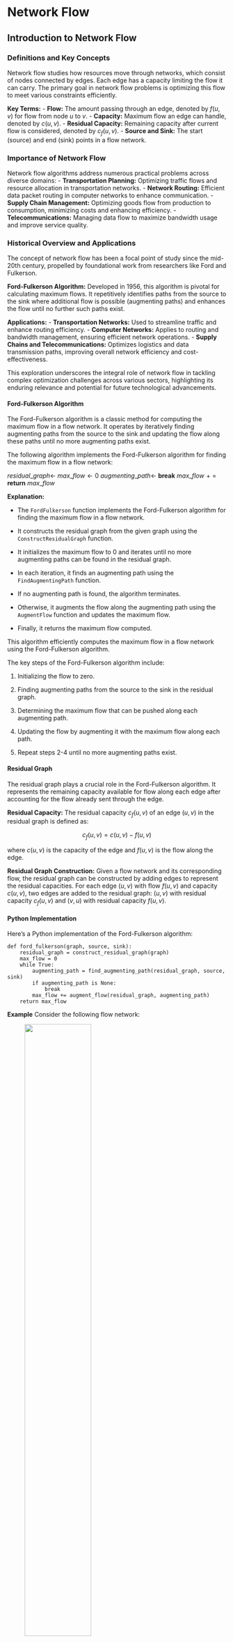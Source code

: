 # Network Flow

## Introduction to Network Flow

### Definitions and Key Concepts

Network flow studies how resources move through networks, which consist
of nodes connected by edges. Each edge has a capacity limiting the flow
it can carry. The primary goal in network flow problems is optimizing
this flow to meet various constraints efficiently.

**Key Terms:** - **Flow:** The amount passing through an edge, denoted
by $`f(u, v)`$ for flow from node $`u`$ to $`v`$. - **Capacity:**
Maximum flow an edge can handle, denoted by $`c(u, v)`$. - **Residual
Capacity:** Remaining capacity after current flow is considered, denoted
by $`c_f(u, v)`$. - **Source and Sink:** The start (source) and end
(sink) points in a flow network.

### Importance of Network Flow

Network flow algorithms address numerous practical problems across
diverse domains: - **Transportation Planning:** Optimizing traffic flows
and resource allocation in transportation networks. - **Network
Routing:** Efficient data packet routing in computer networks to enhance
communication. - **Supply Chain Management:** Optimizing goods flow from
production to consumption, minimizing costs and enhancing efficiency. -
**Telecommunications:** Managing data flow to maximize bandwidth usage
and improve service quality.

### Historical Overview and Applications

The concept of network flow has been a focal point of study since the
mid-20th century, propelled by foundational work from researchers like
Ford and Fulkerson.

**Ford-Fulkerson Algorithm:** Developed in 1956, this algorithm is
pivotal for calculating maximum flows. It repetitively identifies paths
from the source to the sink where additional flow is possible
(augmenting paths) and enhances the flow until no further such paths
exist.

**Applications:** - **Transportation Networks:** Used to streamline
traffic and enhance routing efficiency. - **Computer Networks:** Applies
to routing and bandwidth management, ensuring efficient network
operations. - **Supply Chains and Telecommunications:** Optimizes
logistics and data transmission paths, improving overall network
efficiency and cost-effectiveness.

This exploration underscores the integral role of network flow in
tackling complex optimization challenges across various sectors,
highlighting its enduring relevance and potential for future
technological advancements.

#### Ford-Fulkerson Algorithm

The Ford-Fulkerson algorithm is a classic method for computing the
maximum flow in a flow network. It operates by iteratively finding
augmenting paths from the source to the sink and updating the flow along
these paths until no more augmenting paths exist.

The following algorithm implements the Ford-Fulkerson algorithm for
finding the maximum flow in a flow network:

<div class="algorithm">

<div class="algorithmic">

$`residual\_graph \gets`$ $`max\_flow \gets 0`$
$`augmenting\_path \gets`$ **break** $`max\_flow \mathrel{+}=`$
**return** $`max\_flow`$

</div>

</div>

**Explanation:**

- The `FordFulkerson` function implements the Ford-Fulkerson algorithm
  for finding the maximum flow in a flow network.

- It constructs the residual graph from the given graph using the
  `ConstructResidualGraph` function.

- It initializes the maximum flow to 0 and iterates until no more
  augmenting paths can be found in the residual graph.

- In each iteration, it finds an augmenting path using the
  `FindAugmentingPath` function.

- If no augmenting path is found, the algorithm terminates.

- Otherwise, it augments the flow along the augmenting path using the
  `AugmentFlow` function and updates the maximum flow.

- Finally, it returns the maximum flow computed.

This algorithm efficiently computes the maximum flow in a flow network
using the Ford-Fulkerson algorithm.

The key steps of the Ford-Fulkerson algorithm include:

1.  Initializing the flow to zero.

2.  Finding augmenting paths from the source to the sink in the residual
    graph.

3.  Determining the maximum flow that can be pushed along each
    augmenting path.

4.  Updating the flow by augmenting it with the maximum flow along each
    path.

5.  Repeat steps 2-4 until no more augmenting paths exist.

#### Residual Graph

The residual graph plays a crucial role in the Ford-Fulkerson algorithm.
It represents the remaining capacity available for flow along each edge
after accounting for the flow already sent through the edge.

**Residual Capacity:** The residual capacity $`c_f(u, v)`$ of an edge
$`(u, v)`$ in the residual graph is defined as:
``` math
c_f(u, v) = c(u, v) - f(u, v)
```
where $`c(u, v)`$ is the capacity of the edge and $`f(u, v)`$ is the
flow along the edge.

**Residual Graph Construction:** Given a flow network and its
corresponding flow, the residual graph can be constructed by adding
edges to represent the residual capacities. For each edge $`(u, v)`$
with flow $`f(u, v)`$ and capacity $`c(u, v)`$, two edges are added to
the residual graph: $`(u, v)`$ with residual capacity $`c_f(u, v)`$ and
$`(v, u)`$ with residual capacity $`f(u, v)`$.

#### Python Implementation

Here’s a Python implementation of the Ford-Fulkerson algorithm:

    def ford_fulkerson(graph, source, sink):
        residual_graph = construct_residual_graph(graph)
        max_flow = 0
        while True:
            augmenting_path = find_augmenting_path(residual_graph, source, sink)
            if augmenting_path is None:
                break
            max_flow += augment_flow(residual_graph, augmenting_path)
        return max_flow

**Example** Consider the following flow network:

<figure>
<img src="images/Example_flow_network.png" style="width:60.0%" />
<figcaption>Example Flow Network</figcaption>
</figure>

Using the Ford-Fulkerson algorithm, we can compute the maximum flow in
this network, which is 11 units.

## Fundamentals of Network Flow

Network flow theory is a branch of graph theory that deals with the
study of flows in networks. In this section, we will cover the basic
concepts and terminology related to network flow.

### Graphs and Networks

In network flow theory, a **graph** $`G`$ is a mathematical structure
consisting of a set of vertices $`V`$ and a set of edges $`E`$, where
each edge connects two vertices.

A **network** is a directed graph $`G = (V, E)`$ with two distinguished
vertices: a **source** vertex $`s`$ and a **sink** vertex $`t`$. The
source vertex represents the origin of flow, while the sink vertex
represents the destination.

### Flow Networks and Capacity

A **flow network** is a directed graph $`G = (V, E)`$ with a capacity
function $`c : E \rightarrow \mathbb{R}^+`$ that specifies the maximum
amount of flow that can be sent through each edge.

Formally, a flow network consists of:

- A set of vertices $`V`$.

- A set of directed edges $`E`$, where each edge $`(u, v) \in E`$ has a
  capacity $`c(u, v)`$.

- A source vertex $`s`$ and a sink vertex $`t`$.

### Types of Flow Problems

There are several types of flow problems that can be solved using
network flow algorithms:

1.  **Maximum Flow**: The goal is to find the maximum amount of flow
    that can be sent from the source to the sink in a flow network.

2.  **Minimum Cut**: The goal is to find the minimum capacity cut that
    separates the source from the sink in a flow network.

3.  **Multi-Commodity Flow**: The goal is to send multiple commodities
    (types of flow) from various sources to various sinks, subject to
    capacity constraints.

4.  **Network Design**: The goal is to design a network (e.g.,
    transportation network, telecommunication network) to optimize
    certain objectives such as minimizing costs or maximizing
    throughput.

Let’s consider the problem of finding the maximum flow in a flow network
using the Ford-Fulkerson algorithm.

**Algorithm Description**

The Ford-Fulkerson algorithm is an iterative method for finding the
maximum flow in a flow network. It operates by repeatedly augmenting the
flow along augmenting paths from the source to the sink until no more
augmenting paths exist.

<div class="algorithm">

<div class="algorithmic">

Initialize flow on all edges to 0 Find an augmenting path $`p`$ from
$`s`$ to $`t`$ Compute the residual capacity $`c_f(p)`$ of $`p`$ Augment
flow along $`p`$ by $`c_f(p)`$

</div>

</div>

**Mathematical Detail**

Let $`f(u, v)`$ denote the flow along edge $`(u, v)`$ in the flow
network, and let $`c(u, v)`$ denote the capacity of edge $`(u, v)`$. The
residual capacity $`c_f(u, v)`$ of edge $`(u, v)`$ after flow $`f`$ has
been added is given by:
``` math
c_f(u, v) = c(u, v) - f(u, v)
```

An **augmenting path** is a simple path from the source $`s`$ to the
sink $`t`$ in the residual graph $`G_f`$, where the residual capacity of
each edge along the path is positive. The **residual graph** $`G_f`$ is
the graph that represents the remaining capacity on each edge after the
flow $`f`$ has been added to the original flow network $`G`$.

**Python Implementation**

Here’s a Python implementation of the Ford-Fulkerson algorithm:

    def ford_fulkerson(graph, source, sink):
        flow = {(u, v): 0 for u, v in graph.edges()}
        residual_capacity = {(u, v): graph[u][v]['capacity'] for u, v in graph.edges()}
        
        def dfs(s, t, path):
            if s == t:
                return path
            for neighbor in graph.neighbors(s):
                if residual_capacity[s, neighbor] > 0 and (s, neighbor) not in path:
                    augmenting_path = dfs(neighbor, t, path + [(s, neighbor)])
                    if augmenting_path:
                        return augmenting_path
            return None
        
        augmenting_path = dfs(source, sink, [])
        while augmenting_path:
            residual_capacity_path = min(residual_capacity[u, v] for u, v in augmenting_path)
            for u, v in augmenting_path:
                flow[u, v] += residual_capacity_path
                flow[v, u] -= residual_capacity_path
                residual_capacity[u, v] -= residual_capacity_path
                residual_capacity[v, u] += residual_capacity_path
            augmenting_path = dfs(source, sink, [])
        
        return sum(flow[source, v] for v in graph.neighbors(source))

## Maximum Flow Theory

### The Max-Flow Min-Cut Theorem

The Max-Flow Min-Cut Theorem is a fundamental result in network flow
theory that establishes a duality between maximum flows and minimum cuts
in a flow network.

**Theorem:** In any flow network, the value of the maximum flow is equal
to the capacity of the minimum cut.

This theorem provides a powerful insight into the structure of flow
networks and is the basis for many algorithms for solving the maximum
flow problem.

#### Example: Ford-Fulkerson Algorithm

Let’s consider a simple example of a flow network and apply the
Ford-Fulkerson algorithm to find the maximum flow.

<figure>
<img src="images/Visualization_of_Ford_Fulkerson_Algorithm.png"
style="width:60.0%" />
<figcaption>Visualization of the Push-Relabel Algorithm</figcaption>
</figure>

**Algorithm: Ford-Fulkerson**

<div class="algorithm">

<div class="algorithmic">

Initialize flow $`f`$ to 0 Find the residual capacity $`c_f(p)`$ of path
$`p`$ Augment flow $`f`$ along path $`p`$ by $`c_f(p)`$

</div>

</div>

**Mathematical Detail:**

The residual capacity $`c_f(p)`$ of an augmenting path $`p`$ is the
minimum capacity of any edge along the path $`p`$. Augmenting flow along
path $`p`$ involves increasing the flow along each edge by $`c_f(p)`$.

    def ford_fulkerson(graph, source, sink):
        residual_graph = initialize_residual_graph(graph)
        max_flow = 0
        while True:
            path = find_augmenting_path(residual_graph, source, sink)
            if not path:
                break
            augment(residual_graph, path)
            max_flow += path_flow
        return max_flow

### Path Augmentation

Path augmentation is a fundamental technique used in various algorithms
for finding maximum flows in network flow problems.

#### Example: Edmonds-Karp Algorithm

The Edmonds-Karp algorithm is a variation of the Ford-Fulkerson
algorithm that uses BFS to find augmenting paths, ensuring that the
shortest augmenting path is always chosen.

**Algorithm: Edmonds-Karp**

<div class="algorithm">

<div class="algorithmic">

Initialize flow $`f`$ to 0 Find the residual capacity $`c_f(p)`$ of path
$`p`$ Augment flow $`f`$ along path $`p`$ by $`c_f(p)`$

</div>

</div>

**Mathematical Detail:**

The shortest augmenting path $`p`$ is found using BFS. The residual
capacity $`c_f(p)`$ of path $`p`$ is the minimum capacity of any edge
along the path. Augmenting flow along path $`p`$ involves increasing the
flow along each edge by $`c_f(p)`$.

    def edmonds_karp(graph, source, sink):
        residual_graph = initialize_residual_graph(graph)
        max_flow = 0
        while True:
            path = find_shortest_augmenting_path(residual_graph, source, sink)
            if not path:
                break
            augment(residual_graph, path)
            max_flow += path_flow
        return max_flow

### Capacity Scaling

Capacity scaling is an optimization technique used to improve the
efficiency of flow algorithms by gradually increasing the capacities of
the edges in the flow network.

#### Example: Capacity Scaling Algorithm

The Capacity Scaling algorithm is an extension of the Ford-Fulkerson
algorithm that incorporates capacity scaling to improve performance.

**Algorithm: Capacity Scaling**

<div class="algorithm">

<div class="algorithmic">

Initialize scaling factor $`f`$ to a large value Reduce capacities in
the graph to be less than $`f`$ Initialize flow $`f`$ to 0 Find the
residual capacity $`c_f(p)`$ of path $`p`$ Augment flow $`f`$ along path
$`p`$ by $`c_f(p)`$

</div>

</div>

**Mathematical Detail:**

The scaling factor $`f`$ determines the minimum capacity of any edge in
the graph. Initially, $`f`$ is set to a large value, and capacities in
the graph are reduced to be less than $`f`$. This ensures that only
significant edges are considered during the flow augmentation process.

    def capacity_scaling(graph, source, sink):
        scaling_factor = calculate_scaling_factor(graph)
        reduce_capacities(graph, scaling_factor)
        max_flow = ford_fulkerson(graph, source, sink)
        return max_flow

## Algorithms for Maximum Flow

### The Ford-Fulkerson Algorithm

#### Algorithm Description

The Ford-Fulkerson algorithm is a method for computing the maximum flow
in a flow network. It operates by repeatedly augmenting the flow along a
path from the source to the sink until no such path exists. The key idea
is to find augmenting paths with residual capacity and increase the flow
along these paths.

Let $`G=(V, E)`$ be a flow network with a source $`s`$ and a sink $`t`$.
Let $`c(u, v)`$ be the capacity of edge $`(u, v)`$. The residual
capacity $`c_f(u, v)`$ of edge $`(u, v)`$ is defined as
$`c(u, v) - f(u, v)`$, where $`f(u, v)`$ is the flow along edge
$`(u, v)`$.

The algorithm can be described as follows:

<div class="algorithm">

<div class="algorithmic">

Initialize flow $`f(u, v)`$ to 0 for all edges $`(u, v) \in E`$ Find the
residual capacity $`c_f(p)`$ of path $`p`$ Augment flow $`f`$ along path
$`p`$ by $`c_f(p)`$ **return** $`f`$

</div>

</div>

Here, $`G_f`$ is the residual graph at each iteration, obtained by
updating the capacities based on the current flow.

**Python Code Implementation:**

    def ford_fulkerson(G, s, t):
        # Initialize flow f(u, v) to 0 for all edges (u, v) in E
        f = {}
        for u in G.keys():
            for v in G[u].keys():
                f[(u, v)] = 0
        
        # Function to find an augmenting path from s to t in G_f
        def find_augmenting_path(G, s, t, f):
            visited = {node: False for node in G.keys()}
            parent = {}
            queue = [s]
            visited[s] = True
            while queue:
                u = queue.pop(0)
                for v in G[u].keys():
                    if not visited[v] and G[u][v] - f[(u, v)] > 0:
                        parent[v] = u
                        visited[v] = True
                        queue.append(v)
                        if v == t:
                            path = []
                            while v != s:
                                path.append(v)
                                v = parent[v]
                            path.append(s)
                            return path[::-1]
            return None
        
        # Function to find the residual capacity cf(p) of path p
        def residual_capacity(G, f, path):
            residual_cap = float('inf')
            for i in range(len(path) - 1):
                u, v = path[i], path[i + 1]
                residual_cap = min(residual_cap, G[u][v] - f[(u, v)])
            return residual_cap
        
        # Augment flow f along path p by cf(p)
        def augment_flow(f, path, cf):
            for i in range(len(path) - 1):
                u, v = path[i], path[i + 1]
                f[(u, v)] += cf
                f[(v, u)] -= cf
        
        # Main algorithm loop
        while True:
            # Find an augmenting path p from s to t in G_f
            augmenting_path = find_augmenting_path(G, s, t, f)
            if augmenting_path is None:
                break
            # Find the residual capacity cf(p) of path p
            cf = residual_capacity(G, f, augmenting_path)
            # Augment flow f along path p by cf(p)
            augment_flow(f, augmenting_path, cf)
        
        return f

    # Example usage:
    # G = {node: {neighbor: capacity}}
    # G = {'s': {'a': 10, 'b': 5},
    #      'a': {'b': 15, 't': 10},
    #      'b': {'c': 5, 't': 10},
    #      'c': {'t': 10},
    #      't': {}}
    # s = 's'
    # t = 't'
    # print(ford_fulkerson(G, s, t))

#### Example Applications

The Ford-Fulkerson algorithm has various applications, including:

- Network flow optimization in transportation systems.

- Bandwidth allocation in communication networks.

- Resource allocation in project scheduling.

- Airline scheduling to maximize revenue.

#### Limitations and Efficiency of the Ford-Fulkerson Algorithm

The Ford-Fulkerson algorithm, while foundational in network flow
analysis, exhibits certain limitations, particularly in complex or
large-scale network scenarios:

1.  **Dependence on Augmenting Paths:** The algorithm’s performance
    heavily relies on the choice of augmenting paths. Inefficient path
    selection can lead to exponential convergence times, especially if
    the paths increment flow minimally, resulting in numerous
    iterations.

2.  **Termination Issues:** The algorithm may fail to terminate if edge
    capacities are real numbers or if the residual graph contains
    negative cycles, potentially causing an infinite loop without
    reaching a maximum flow solution.

3.  **Scalability Challenges:** In large graphs with extensive vertices
    and edges, the algorithm’s efficiency decreases due to the
    repetitive process of identifying augmenting paths, escalating the
    time complexity and rendering it impractical for large-scale
    applications.

4.  **Space Complexity:** Maintaining a residual graph for each
    iteration demands substantial memory, particularly in dense graphs,
    which can be prohibitive in environments with limited memory
    resources.

While the Ford-Fulkerson algorithm is instrumental for smaller network
flow problems, for larger or more complex networks, alternatives like
the Push-Relabel or Dinic’s algorithm may provide improved efficiency
and scalability.

### The Push-Relabel Algorithm

#### Algorithm Overview

The Push-Relabel algorithm is another approach to compute the maximum
flow in a flow network. It maintains a preflow and iteratively pushes
excess flow from high-priority nodes to low-priority nodes, gradually
transforming it into a maximum flow.

Let $`h(u)`$ denote the height of node $`u`$, and $`e(u)`$ denote the
excess flow at node $`u`$. The algorithm maintains a global height
function $`h`$ and a labeling function $`l`$ to prioritize node
selection for pushing excess flow.

The key operations in the algorithm are:

- **Push operation:** Push excess flow from high-priority nodes to
  adjacent low-priority nodes.

- **Relabel operation:** Increase the height of a node to create a valid
  push opportunity.

The algorithm can be described as follows:

<div class="algorithm">

<div class="algorithmic">

Initialize preflow and heights Push or relabel the node **return**
maximum flow

</div>

</div>

**Python Code Implementation:**

    def push_relabel(G, s, t):
        # Initialize preflow and heights
        height = {node: 0 for node in G.keys()}
        preflow = {(u, v): 0 for u in G.keys() for v in G[u].keys()}
        excess = {node: 0 for node in G.keys()}
        height[s] = len(G)
        excess[s] = float('inf')
        for v in G[s].keys():
            preflow[(s, v)] = G[s][v]
            preflow[(v, s)] = -G[s][v]
            excess[v] = G[s][v]
        
        # Push operation
        def push(u, v):
            flow = min(excess[u], preflow[(u, v)])
            preflow[(u, v)] -= flow
            preflow[(v, u)] += flow
            excess[u] -= flow
            excess[v] += flow
        
        # Relabel operation
        def relabel(u):
            height[u] = min([height[v] for v in G[u].keys() if preflow[(u, v)] > 0]) + 1
        
        # Main algorithm loop
        while True:
            active_nodes = [node for node in G.keys() if node != s and node != t and excess[node] > 0]
            if not active_nodes:
                break
            for u in active_nodes:
                v = next(iter(G[u]))
                if height[u] == height[v] + 1:
                    push(u, v)
                else:
                    relabel(u)
        
        # Calculate maximum flow
        max_flow = sum(preflow[(s, v)] for v in G[s].keys())
        
        return max_flow

    # Example usage:
    # G = {node: {neighbor: capacity}}
    # G = {'s': {'a': 10, 'b': 5},
    #      'a': {'b': 15, 't': 10},
    #      'b': {'c': 5, 't': 10},
    #      'c': {'t': 10},
    #      't': {}}
    # s = 's'
    # t = 't'
    # print(push_relabel(G, s, t))

#### Performance Analysis of the Push-Relabel Algorithm

The Push-Relabel algorithm is distinguished by its efficiency and
structured approach to solving network flow problems:

1.  **Time Complexity:** It achieves a worst-case time complexity of
    $`O(V^2E)`$, where $`V`$ and $`E`$ are the number of vertices and
    edges, respectively. This is generally more favorable compared to
    the potentially exponential time complexity of the Ford-Fulkerson
    algorithm, particularly in large-scale networks.

2.  **Structured Flow Management:** The algorithm efficiently manages
    flow by maintaining a structured process of pushing and relabeling,
    which enhances performance and reduces unnecessary operations.

3.  **Optimizations:** Techniques like gap relabeling and global
    relabeling significantly improve convergence speeds, while strategic
    use of data structures like priority queues can optimize internal
    operations.

Overall, the Push-Relabel algorithm combines theoretical rigor with
practical efficiency, making it suitable for complex flow network
challenges.

#### Practical Implementations

Effective implementation of the Push-Relabel algorithm involves several
key considerations:

1.  **Data Structures:** Employing the right data structures, such as
    priority queues for node management, is crucial for efficient
    algorithm performance.

2.  **Algorithmic Optimizations:** Incorporating techniques like gap
    relabeling and discharge heuristics can significantly reduce the
    number of operations required and speed up the algorithm.

3.  **Parallelization:** Leveraging parallel computing can drastically
    reduce computation times, particularly beneficial for large network
    flows.

4.  **Robustness:** The algorithm should handle edge cases effectively,
    ensuring stability and accuracy, particularly in scenarios with
    complex network structures or unusual flow distributions.

By addressing these practical aspects, the Push-Relabel algorithm can be
optimized for robust and efficient performance across various real-world
applications, delivering solutions that are both scalable and reliable.

#### Dinic’s Algorithm for Maximum Flow

Dinic’s algorithm is a robust method for determining the maximum flow in
a network, employing level graphs and blocking flows to enhance
computational efficiency.

- **Level Graph:** A level graph is constructed from the residual
  network each iteration, representing vertices accessible from the
  source via the shortest path in terms of edge count.

- **Blocking Flow:** A blocking flow fully saturates paths from the
  source to the sink in the level graph, allowing significant increases
  in flow.

The algorithm progresses through the following steps:

1.  **Initialization:** Begin with zero flow and build the residual
    network from the initial capacities.

2.  **Construct Level Graph:** Use Breadth-First Search (BFS) to form a
    level graph, ensuring only the shortest paths are considered for
    subsequent flow augmentation.

3.  **Find Blocking Flow:** In the level graph, identify a blocking flow
    by saturating paths from the source to the sink, which maximizes
    flow incrementally.

4.  **Update Flow:** Apply the blocking flow to the original network,
    adjusting the flow along the paths utilized in the blocking flow,
    thereby increasing the overall flow.

5.  **Iterate:** Repeat the process of constructing level graphs and
    finding blocking flows until no further augmentations can be found,
    indicating the attainment of maximum flow.

Dinic’s algorithm is particularly effective due to its structured
approach to augmenting flow, making it suitable for complex network flow
problems with large datasets.

**Python Code**

        from collections import deque

    def dinics_algorithm(graph, source, sink):
        def bfs():
            level = {source: 0}
            queue = deque([source])
            while queue:
                u = queue.popleft()
                for v, capacity in graph[u].items():
                    if capacity > 0 and v not in level:
                        level[v] = level[u] + 1
                        queue.append(v)
            return level.get(sink, None)

        def dfs(u, flow):
            if u == sink:
                return flow
            for v, capacity in graph[u].items():
                if capacity > 0 and level[u] + 1 == level[v]:
                    augmented_flow = dfs(v, min(flow, capacity))
                    if augmented_flow > 0:
                        graph[u][v] -= augmented_flow
                        graph[v][u] += augmented_flow
                        return augmented_flow
            return 0

        max_flow = 0
        while True:
            level = bfs()
            if level is None:
                break
            while True:
                augmented_flow = dfs(source, float('inf'))
                if augmented_flow == 0:
                    break
                max_flow += augmented_flow

        return max_flow

    # Example usage:
    # graph = {'s': {'a': 10, 'b': 5},
    #          'a': {'b': 15, 't': 10},
    #          'b': {'c': 5, 't': 10},
    #          'c': {'t': 10},
    #          't': {}}
    # source = 's'
    # sink = 't'
    # print(dinics_algorithm(graph, source, sink))

#### Complexity and Comparisons of Dinic’s Algorithm

Dinic’s algorithm stands out for its efficiency in solving maximum flow
problems, characterized by a time complexity of $`O(V^2E)`$ where $`V`$
and $`E`$ represent the vertices and edges of the network, respectively.
This performance is derived from combining $`O(E)`$ operations to find
each blocking flow with $`O(V)`$ iterations to process all blocking
flows.

**Comparison with Other Algorithms:**

- **Ford-Fulkerson:** Dinic’s performs better in scenarios with sparse
  graphs or smaller edge capacities, optimizing path finding through
  level graphs and avoiding potential infinite loops associated with
  Ford-Fulkerson.

- **Push-Relabel:** Dinic’s is favorable for low capacity edges while
  Push-Relabel excels in dense graphs or those with larger capacities.
  The choice between them often depends on the specific network’s
  characteristics.

- **Space Complexity:** At $`O(V^2)`$, Dinic’s algorithm’s space demands
  are manageable, thanks to its structured approach even though this may
  be higher than some alternatives.

**Practical Efficiency:** Dinic’s algorithm is preferred for its
practical efficiency and robust performance across various network
types, making it ideal for extensive and complex flow calculations.

#### Use Cases

Dinic’s algorithm is versatile, finding utility in domains requiring
robust flow computation:

- **Network Routing:** Optimizes data packet paths in computer networks,
  enhancing throughput and reducing congestion.

- **Telecommunications:** Manages bandwidth allocation across dense
  telecommunication networks to support large data flows.

- **Transportation Systems:** Applies in traffic management to identify
  bottlenecks and optimize traffic flows.

- **Supply Chain Management:** Helps in optimizing the logistics
  pathways from production to delivery, reducing costs and improving
  efficiency.

- **Electric Power Grids:** Utilized in power distribution to ensure
  efficient power flow and prevent system overloads.

These applications underline Dinic’s algorithm as a crucial tool for
efficient network management and optimization across various industries,
contributing significantly to operational enhancements and resource
management.

## Applications of Maximum Flow

### The Assignment Problem

The Assignment Problem is a classical problem in optimization where the
goal is to assign a set of tasks to a set of agents in a way that
minimizes the total cost or maximizes the total profit. Mathematically,
let there be $`n`$ tasks and $`m`$ agents. The cost of assigning task
$`i`$ to agent $`j`$ is represented by $`c_{ij}`$.

The problem can be formulated as a bipartite graph, where one set of
nodes represents the tasks and the other set represents the agents. Each
edge from a task node to an agent node has a weight equal to the cost of
assigning that task to that agent. The goal is to find a matching in
this bipartite graph that covers all the tasks with minimum total cost.

<figure>
<img src="images/Bipartite_Graph_Assignment_Problem.png"
style="width:60.0%" />
<figcaption>Bipartite Graph for Assignment Problem</figcaption>
</figure>

**Algorithm Overview**

<div class="algorithm">

<div class="algorithmic">

Initialize an $`n \times m`$ matrix $`cost`$ with the cost of assigning
each task to each agent.

Subtract the minimum value in each row from all the elements of that
row.

Subtract the minimum value in each column from all the elements of that
column.

Initialize an array $`assignment`$ of length $`n`$ to store the
assignment of tasks to agents.

Initialize an array $`markedRows`$ of length $`n`$ and an array
$`markedCols`$ of length $`m`$ with all elements set to False.

Find a minimum-cost matching using the Hungarian algorithm.

</div>

</div>

**Python Code**

    # Python Implementation of Hungarian Algorithm
    import numpy as np
    from scipy.optimize import linear_sum_assignment

    def assignment_problem(cost_matrix):
        row_indices, col_indices = linear_sum_assignment(cost_matrix)
        return list(zip(row_indices, col_indices))

    # Example Usage
    cost_matrix = np.array([[5, 9, 8], [10, 3, 6], [8, 7, 4]])
    assignments = assignment_problem(cost_matrix)
    print(assignments)  # Output: [(0, 1), (1, 2), (2, 0)]

#### Formulation as a Network Flow Problem

The Assignment Problem can be formulated as a network flow problem by
constructing a bipartite graph with a source node, a sink node, and
edges connecting the source to task nodes and agent nodes to the sink.
Each edge has a capacity of 1, representing that each task can only be
assigned to one agent. The cost of each assignment is then incorporated
into the edge weights.

<figure>
<img src="images/Assignment_Problem_as_Network_Flow.png"
style="width:60.0%" />
<figcaption>Assignment Problem as Network Flow Problem</figcaption>
</figure>

The Assignment Problem formulated as a network flow problem can be
solved using the Ford-Fulkerson algorithm or any other maximum flow
algorithm. We construct a flow network as described above and compute
the maximum flow from the source to the sink. The maximum flow
corresponds to the optimal assignment of tasks to agents, and the total
cost of the assignment is calculated from the flow and edge weights.

**Algorithm Overview**

<div class="algorithm">

<div class="algorithmic">

Construct a flow network with a source, a sink, and edges connecting the
source to task nodes and agent nodes to the sink, with capacities of 1.

Set the weights of the edges to the costs of assignments.

Compute the maximum flow using a maximum flow algorithm.

Calculate the total cost of the assignment from the flow and edge
weights.

</div>

</div>

**Python Code Implementation**

    # Python Implementation of Network Flow Approach
    import networkx as nx
    import numpy as np

    def assignment_problem_network_flow(cost_matrix):
        num_tasks, num_agents = cost_matrix.shape
        G = nx.DiGraph()
        G.add_node('source', demand=-num_tasks)
        G.add_node('sink', demand=num_tasks)
        
        for i in range(num_tasks):
            G.add_edge('source', f'task_{i}', capacity=1, weight=0)
            for j in range(num_agents):
                G.add_edge(f'task_{i}', f'agent_{j}', capacity=1, weight=cost_matrix[i, j])
        
        for j in range(num_agents):
            G.add_edge(f'agent_{j}', 'sink', capacity=1, weight=0)
        
        flow_dict = nx.min_cost_flow(G)
        assignments = [(task, agent) for agent, flow in flow_dict.items() if agent != 'sink' for task, f in flow.items() if f == 1]
        return assignments

    # Example Usage
    cost_matrix = np.array([[5, 9, 8], [10, 3, 6], [8, 7, 4]])
    assignments = assignment_problem_network_flow(cost_matrix)
    print(assignments)  # Output: [('task_0', 'agent_1'), ('task_1', 'agent_2'), ('task_2', 'agent_0')]

#### Solution Approaches

There are several solution approaches to the Assignment Problem, each
with its own advantages and applications.

**1. Hungarian Algorithm:** The Hungarian algorithm, also known as the
Kuhn-Munkres algorithm, is a combinatorial optimization algorithm that
solves the Assignment Problem in polynomial time. It finds the
minimum-cost assignment by iteratively selecting the best possible
assignment until all tasks are assigned.

**Algorithm Description:** The Hungarian algorithm works by iteratively
finding augmenting paths in a bipartite graph representation of the
assignment problem. It starts with an initial feasible solution and
iteratively improves it until an optimal solution is found. At each
iteration, the algorithm identifies a set of independent zeros in the
cost matrix, constructs a maximal matching, and updates the assignment
based on the matching.

**Mathematical Detail:** Let $`c_{ij}`$ be the cost of assigning task
$`i`$ to agent $`j`$. The algorithm seeks to minimize the total cost of
the assignment, which can be represented as the sum of the costs of the
assigned tasks:
``` math
\text{Total Cost} = \sum_{i=1}^{n} c_{i\pi(i)}
```
where $`\pi(i)`$ represents the agent assigned to task $`i`$.

**Explanation:** The Hungarian algorithm guarantees an optimal solution
to the Assignment Problem in polynomial time. By iteratively selecting
augmenting paths, it efficiently finds the minimum-cost assignment
without the need for a complex network flow formulation.

**2. Network Flow Approach:** The Assignment Problem can also be
formulated as a network flow problem, where tasks are nodes on one side
of a bipartite graph, agents are nodes on the other side, and edges
represent possible assignments with capacities and costs.

**Algorithm Description:** In this approach, a flow network is
constructed with a source, a sink, and edges connecting the source to
task nodes and agent nodes to the sink. Each edge has a capacity of 1,
representing that each task can only be assigned to one agent. The cost
of each assignment is incorporated into the edge weights. The maximum
flow algorithm is then applied to find the optimal assignment.

**Mathematical Detail:** Let $`f_{ij}`$ be the flow from task $`i`$ to
agent $`j`$ in the flow network. The objective is to maximize the total
flow while minimizing the total cost, which can be represented as:
``` math
\text{Total Cost} = \sum_{i=1}^{n} \sum_{j=1}^{m} c_{ij} \cdot f_{ij}
```
subject to flow conservation constraints and capacity constraints.

**Explanation:** The network flow approach provides a different
perspective on solving the Assignment Problem and allows for the use of
standard maximum flow algorithms to find the optimal assignment
efficiently.

**3. Linear Programming Approach:** Another approach to solving the
Assignment Problem is to formulate it as a linear programming problem
and use specialized solvers to find the optimal solution.

**Algorithm Description:** In this approach, the Assignment Problem is
formulated as a linear program with binary decision variables
representing the assignment of tasks to agents. The objective function
minimizes the total cost of the assignment, subject to constraints
ensuring that each task is assigned to exactly one agent and each agent
is assigned to at most one task.

**Mathematical Detail:** Let $`x_{ij}`$ be a binary decision variable
representing the assignment of task $`i`$ to agent $`j`$. The objective
function and constraints of the linear program can be formulated as
follows:
``` math
\text{Minimize} \sum_{i=1}^{n} \sum_{j=1}^{m} c_{ij} \cdot x_{ij}
```
subject to:
``` math
\sum_{j=1}^{m} x_{ij} = 1 \quad \text{for all } i
```
``` math
\sum_{i=1}^{n} x_{ij} \leq 1 \quad \text{for all } j
```
``` math
x_{ij} \in \{0, 1\}
```

**Explanation:** The linear programming approach provides a versatile
and generalizable method for solving the Assignment Problem, with the
flexibility to incorporate additional constraints and objectives if
needed.

### Network Connectivity and Partitioning

Network connectivity and partitioning involve analyzing the structure of
a network to understand its connectivity properties and partition it
into smaller components. These concepts have applications in various
fields such as computer networking, social network analysis, and
transportation planning.

### Production Systems and Supply Chains

Production systems and supply chains involve the efficient management of
resources, processes, and logistics to ensure the smooth flow of goods
and services from suppliers to consumers. Network flow algorithms play a
crucial role in optimizing production systems and supply chains by
modeling and solving various optimization problems such as
transportation planning, inventory management, and facility location.

## Advanced Network Flow Concepts

### Minimum Cost Flow Problem

The Minimum Cost Flow Problem extends the classical maximum flow problem
by incorporating costs associated with sending flow through the network.
In addition to maximizing the flow from a source to a sink, the
objective is to minimize the total cost of sending that flow.

Given a directed graph $`G = (V, E)`$ with vertices $`V`$ and edges
$`E`$, where each edge $`e \in E`$ has a capacity $`u_e`$ and a cost per
unit flow $`c_e`$, as well as a source node $`s`$ and a sink node $`t`$,
the goal is to find the flow $`f_e`$ on each edge $`e`$ that maximizes
the total flow from $`s`$ to $`t`$ while minimizing the total cost.

The problem can be formulated as a linear program:

``` math
\text{Minimize } \sum_{e \in E} c_e \cdot f_e
```
``` math
\text{subject to:}
```
``` math
\sum_{e \in \delta^-(v)} f_e - \sum_{e \in \delta^+(v)} f_e = 
\begin{cases} 
1 & \text{if } v = s \\
-1 & \text{if } v = t \\
0 & \text{otherwise}
\end{cases}
```
``` math
0 \leq f_e \leq u_e \text{ for all } e \in E
```

Here, $`\delta^-(v)`$ and $`\delta^+(v)`$ represent the set of incoming
and outgoing edges of vertex $`v`$, respectively.

The Minimum Cost Flow Problem can be solved using the successive
shortest path algorithm, which is an extension of the Ford-Fulkerson
algorithm. It iteratively finds the shortest augmenting path in terms of
cost from the source to the sink and adjusts the flow along that path.

The algorithm maintains a flow and a potential function. The flow
represents the current flow on each edge, while the potential function
assigns a cost to each vertex. At each iteration, the algorithm finds
the shortest augmenting path using Dijkstra’s algorithm with edge costs
adjusted by the potential function. It then updates the flow along this
path and adjusts the potential function accordingly.

The pseudocode for the successive shortest path algorithm is as follows:

<div class="list">

**Algorithm:** Successive Shortest Path Algorithm

**Initialization:**

1.  Initialize flow $`f_e`$ on each edge $`e \in E`$ to 0

2.  Initialize potential $`\pi_v`$ for each vertex $`v \in V`$

**While** there exists an augmenting path from $`s`$ to $`t`$, do:

1.  Find the shortest augmenting path using Dijkstra’s algorithm with
    adjusted edge costs

2.  Update the flow along the augmenting path

3.  Update the potential function based on the shortest path tree

</div>

The edge costs used in Dijkstra’s algorithm are adjusted based on the
potential function: $`c'_e = c_e + \pi_{v_i} - \pi_{v_j}`$, where
$`v_i`$ and $`v_j`$ are the vertices incident to edge $`e`$.

Here’s the Python implementation of the successive shortest path
algorithm for solving the Minimum Cost Flow Problem:

    def successive_shortest_path(graph, source, sink):
        initialize_flow(graph)
        initialize_potential(graph)
        while augmenting_path_exists(graph, source, sink):
            shortest_path = dijkstra_shortest_path(graph, source, sink)
            update_flow(graph, shortest_path)
            update_potential(graph, shortest_path)
        return total_flow, total_cost

### Multi-commodity Flow Problems

Multi-commodity Flow Problems involve multiple commodities flowing
through a network simultaneously, each with its own source and sink
nodes and flow requirements. The objective is to find flow assignments
for each commodity that satisfy their respective demands while
respecting capacity constraints and minimizing the total cost.

Given a directed graph $`G = (V, E)`$ with vertices $`V`$ and edges
$`E`$, and a set of commodities $`K`$, where each commodity $`k \in K`$
has a source node $`s_k`$ and a sink node $`t_k`$, as well as a flow
demand $`d_k`$, capacity $`u_e`$, and cost per unit flow $`c_e`$, the
goal is to find flow assignments $`f_{ek}`$ for each commodity $`k`$
such that:

``` math
\sum_{k \in K} f_{ek} = 0 \text{ for all } e \in E \setminus \{(s_k, t_k)\}
```
``` math
\sum_{e \in \delta^-(v)} f_{ek} - \sum_{e \in \delta^+(v)} f_{ek} = 
\begin{cases} 
d_k & \text{if } v = s_k \\
-d_k & \text{if } v = t_k \\
0 & \text{otherwise}
\end{cases}
```
``` math
0 \leq f_{ek} \leq u_e \text{ for all } e \in E, k \in K
```

The Multi-commodity Flow Problem can be solved using the successive
shortest path algorithm with capacity scaling, which is an extension of
the successive shortest path algorithm for single-commodity flow
problems. It iteratively finds augmenting paths for each commodity and
adjusts the flow along those paths.

The algorithm maintains a flow for each commodity and a scaling factor
that gradually increases to improve efficiency. At each iteration, the
algorithm finds shortest augmenting paths for each commodity using
Dijkstra’s algorithm with adjusted edge costs and capacities. It then
updates the flow along these paths and adjusts the scaling factor
accordingly.

The pseudocode for the successive shortest path algorithm with capacity
scaling is similar to Algorithm
<a href="#alg:ssp" data-reference-type="ref"
data-reference="alg:ssp">[alg:ssp]</a>, with additional steps to handle
multiple commodities and scaling:

<div class="list">

**Algorithm:** Successive Shortest Path Algorithm with Capacity Scaling

**Initialization:**

1.  Initialize flow $`f_{ek}`$ on each edge $`e \in E`$ for each
    commodity $`k \in K`$ to 0

2.  Initialize scaling factor $`f_{\text{scale}}`$ to 1

**While** there exists an augmenting path for any commodity, do:

1.  Find the shortest augmenting path for each commodity using
    Dijkstra’s algorithm with adjusted edge costs and capacities

2.  Update the flow along the augmenting paths for each commodity

3.  Update the scaling factor based on the maximum flow increase

</div>

The edge costs and capacities used in Dijkstra’s algorithm are adjusted
based on the flow and the scaling factor:
$`c'_{ek} = \frac{c_{ek}}{f_{\text{scale}}}`$ and
$`u'_{ek} = \frac{u_{ek}}{f_{\text{scale}}}`$.

Here’s the Python implementation of the successive shortest path
algorithm with capacity scaling for solving Multi-commodity Flow
Problems:

    def successive_shortest_path_with_scaling(graph, commodities):
        initialize_flow(graph, commodities)
        scaling_factor = 1
        while augmenting_path_exists(graph, commodities):
            shortest_paths = dijkstra_shortest_paths(graph, commodities)
            update_flow(graph, shortest_paths)
            scaling_factor *= 2
        return total_flow, total_cost

### Dynamic Network Flow Problems

Dynamic Network Flow Problems involve flow networks where the capacities
and demands may change over time. The goal is to dynamically adjust the
flow in response to changing conditions while minimizing costs or
maximizing efficiency.

Given a sequence of time periods $`T`$, where each time period
$`t \in T`$ has its own set of capacities $`u_{et}`$ and demands
$`d_{kt}`$, the objective is to find flow assignments $`f_{ekt}`$ for
each time period $`t`$ that satisfy the demands while respecting
capacity constraints and minimizing the total cost.

The problem can be formulated similarly to the single-commodity flow
problem, with additional constraints and variables for each time period:

``` math
\text{Minimize } \sum_{t \in T} \sum_{e \in E} c_{et} \cdot f_{et}
```
``` math
\text{subject to:}
```
``` math
\sum_{e \in \delta^-(v)} f_{et} - \sum_{e \in \delta^+(v)} f_{et} = 
\begin{cases} 
d_{kv} & \text{if } v = s_k \\
-d_{kv} & \text{if } v = t_k \\
0 & \text{otherwise}
\end{cases}
```
``` math
0 \leq f_{et} \leq u_{et} \text{ for all } e \in E, t \in T
```

The Dynamic Network Flow Problem can be solved using a rolling horizon
approach, where flow assignments are made for each time period
individually, taking into account the changing capacities and demands.

At each time period $`t`$, the algorithm solves a single-commodity flow
problem with the current capacities and demands. This can be done using
any suitable flow algorithm, such as the successive shortest path
algorithm. The algorithm then moves to the next time period and repeats
the process until all time periods have been considered.

The pseudocode for the rolling horizon approach is as follows:

<div class="list">

**Algorithm:** Rolling Horizon Approach for Dynamic Network Flow

**Input:** Graph, Capacities, Demands

**Output:** Updated capacities and demands

</div>

1.  For each time period $`t \in T`$:

    1.  Solve the single-commodity flow problem for time period $`t`$

    2.  Update the capacities and demands for the next time period

Here’s the Python implementation of the rolling horizon approach for
solving Dynamic Network Flow Problems:

    def rolling_horizon_approach(graph, capacities, demands):
        for time_period, (capacity, demand) in enumerate(zip(capacities, demands)):
            solve_single_commodity_flow(graph, capacity, demand)
            update_capacities_and_demands(graph, capacities[time_period + 1], demands[time_period + 1])

## Software and Tools for Network Flow Analysis

Network flow analysis requires a range of software tools for modeling,
analyzing, and visualizing flow networks. These tools vary from
commercial software packages to open-source libraries and APIs.

### Commercial and Open Source Software

**Commercial Software:** Several commercial software packages provide
comprehensive network flow analysis capabilities, including
optimization, visualization, and simulation. Examples include MATLAB’s
Optimization Toolbox, IBM ILOG CPLEX Optimization Studio, and LINDO
Systems’ LINDO API.

**Open Source Software:** Open-source alternatives are widely used for
network flow analysis due to their flexibility and cost-effectiveness.
Popular open-source software includes GNU Octave, Scilab, and R, which
provide extensive libraries and packages for optimization and network
analysis.

### Libraries and APIs for Development

Libraries and APIs offer developers the flexibility to integrate network
flow analysis into their own applications and workflows.

**NetworkX:** NetworkX is a Python library for the creation,
manipulation, and study of complex networks. It provides algorithms for
network flow analysis, graph theory, and visualization, making it a
popular choice for network analysis tasks.

**Pyomo:** Pyomo is a Python-based open-source optimization modeling
language that supports a diverse range of optimization problem types,
including network flow problems. It integrates with solvers such as GLPK
and CBC to solve optimization models efficiently.

### Simulation and Visualization Tools

Simulation and visualization tools are essential for understanding and
communicating the results of network flow analysis.

**Gephi:** Gephi is an open-source network visualization tool that
allows users to explore and analyze large-scale networks. It provides
interactive visualization features for exploring network structure, flow
dynamics, and community detection.

**MATLAB/Simulink:** MATLAB and Simulink offer powerful simulation and
modeling capabilities for analyzing network flow dynamics. With built-in
functions and toolboxes for optimization and simulation, MATLAB/Simulink
is widely used in academic and industrial settings for network flow
analysis.

**Python with Matplotlib and NetworkX:** Python, combined with libraries
such as Matplotlib for visualization and NetworkX for network analysis,
provides a flexible and customizable platform for simulating and
visualizing network flow dynamics.

#### Python Example using NetworkX

Below is a Python example demonstrating how to model a flow network
using NetworkX and visualize it using Matplotlib:

    import networkx as nx
    import matplotlib.pyplot as plt

    # Create a directed graph
    G = nx.DiGraph()

    # Add nodes
    G.add_nodes_from(['s', 'a', 'b', 't'])

    # Add edges with capacities
    G.add_edge('s', 'a', capacity=10)
    G.add_edge('s', 'b', capacity=5)
    G.add_edge('a', 'b', capacity=15)
    G.add_edge('a', 't', capacity=10)
    G.add_edge('b', 't', capacity=10)

    # Visualize the flow network
    pos = nx.spring_layout(G)  # positions for all nodes
    nx.draw_networkx_nodes(G, pos, node_size=700)
    nx.draw_networkx_edges(G, pos)
    nx.draw_networkx_labels(G, pos)
    nx.draw_networkx_edge_labels(G, pos, edge_labels=nx.get_edge_attributes(G, 'capacity'))
    plt.axis('off')
    plt.show()

The above Python code creates a flow network with nodes ’s’, ’a’, ’b’,
and ’t’, and edges with capacities. It then visualizes the flow network
using NetworkX and Matplotlib, displaying the nodes, edges, and edge
capacities.

## Case Studies and Real-World Examples

### Transportation and Logistics

Transportation and logistics networks are prime examples of applications
where network flow algorithms play a crucial role. These networks
involve the movement of goods, people, or information from one location
to another, often with constraints on capacities, costs, and time.

One common problem in transportation and logistics is the **minimum cost
flow** problem, which seeks to find the most cost-effective way to
transport goods from suppliers to consumers given various constraints.
Mathematically, the problem can be formulated as follows:

Given a directed graph $`G = (V, E)`$ representing the transportation
network, where $`V`$ is the set of nodes (representing suppliers,
consumers, and intermediate locations) and $`E`$ is the set of edges
(representing transportation routes), and each edge $`e \in E`$ has a
capacity $`u_e`$ and a cost per unit flow $`c_e`$, find the flow
$`f_{ij}`$ from each source node $`i`$ to each sink node $`j`$ that
minimizes the total cost while satisfying the capacity constraints and
flow conservation at each node.

The mathematical formulation can be represented as a linear program:

``` math
\begin{aligned}
\text{minimize} \quad & \sum_{e \in E} c_e \cdot f_e \\
\text{subject to} \quad & \sum_{e \in \delta^-(v)} f_e - \sum_{e \in \delta^+(v)} f_e = b_v, \quad \forall v \in V \\
& 0 \leq f_e \leq u_e, \quad \forall e \in E
\end{aligned}
```

where $`f_e`$ is the flow on edge $`e`$, $`\delta^-(v)`$ and
$`\delta^+(v)`$ represent the set of incoming and outgoing edges of node
$`v`$ respectively, and $`b_v`$ represents the supply (for suppliers) or
demand (for consumers) at node $`v`$.

Here’s a Python implementation of the Ford-Fulkerson algorithm to solve
the minimum cost flow problem:

    # Ford-Fulkerson Algorithm for Minimum Cost Flow
    def ford_fulkerson(graph, source, sink):
        # Initialize flow to zero
        flow = {(u, v): 0 for u, v in graph.edges()}
        
        # Repeat until no augmenting path exists
        while True:
            # Find augmenting path using BFS
            path = find_augmenting_path(graph, source, sink)
            if not path:
                break
            
            # Determine augmenting flow
            augmenting_flow = min(graph[u][v]['capacity'] - flow[u, v] for u, v in path)
            
            # Update flow along the path
            for u, v in path:
                flow[u, v] += augmenting_flow
                flow[v, u] -= augmenting_flow
        
        return flow

### Telecommunications Networks

Telecommunications networks involve the transmission of data, voice, and
video signals between various nodes such as routers, switches, and
endpoints. Network flow algorithms are used in optimizing data routing,
resource allocation, and traffic management in these networks.

A common problem in telecommunications networks is the **maximum flow**
problem, which seeks to determine the maximum amount of data that can be
transmitted from a source node to a destination node through the
network. Mathematically, the problem can be formulated as follows:

Given a directed graph $`G = (V, E)`$ representing the telecommunication
network, where $`V`$ is the set of nodes (representing routers,
switches, and endpoints) and $`E`$ is the set of edges (representing
communication links), and each edge $`e \in E`$ has a capacity $`u_e`$,
find the maximum flow $`f_{\text{max}}`$ from a source node $`s`$ to a
destination node $`t`$ while satisfying the capacity constraints and
flow conservation at each node.

The mathematical formulation can be represented as a linear program:

``` math
\begin{aligned}
\text{maximize} \quad & f_{st} \\
\text{subject to} \quad & \sum_{e \in \delta^-(v)} f_e - \sum_{e \in \delta^+(v)} f_e = 0, \quad \forall v \in V \setminus \{s, t\} \\
& \sum_{e \in \delta^-(s)} f_e - \sum_{e \in \delta^+(s)} f_e = -f_{\text{max}} \\
& \sum_{e \in \delta^-(t)} f_e - \sum_{e \in \delta^+(t)} f_e = f_{\text{max}} \\
& 0 \leq f_e \leq u_e, \quad \forall e \in E
\end{aligned}
```

where $`f_e`$ is the flow on edge $`e`$, $`\delta^-(v)`$ and
$`\delta^+(v)`$ represent the set of incoming and outgoing edges of node
$`v`$ respectively, and $`f_{st}`$ represents the maximum flow from
$`s`$ to $`t`$.

Here’s a Python implementation of the Edmonds-Karp algorithm to solve
the maximum flow problem:

    # Edmonds-Karp Algorithm for Maximum Flow
    def edmonds_karp(graph, source, sink):
        flow = {(u, v): 0 for u, v in graph.edges()}
        residual_graph = graph.copy()
        max_flow = 0
        
        while True:
            # Find augmenting path using BFS
            path = find_augmenting_path(residual_graph, source, sink)
            if not path:
                break
            
            # Determine augmenting flow
            augmenting_flow = min(residual_graph[u][v]['capacity'] - flow[u, v] for u, v in path)
            
            # Update flow along the path
            for u, v in path:
                flow[u, v] += augmenting_flow
                flow[v, u] -= augmenting_flow
            
            max_flow += augmenting_flow
        
        return max_flow, flow

### Energy Distribution Networks

Energy distribution networks, such as electrical grids and pipelines,
involve the transmission of energy (electricity, gas, etc.) from
producers to consumers. Network flow algorithms are used in optimizing
energy routing, load balancing, and fault detection in these networks.

In energy distribution networks, one important problem is the **minimum
cost flow** problem, which seeks to minimize the cost of transmitting
energy from producers to consumers while satisfying various constraints.
Mathematically, the problem can be formulated similarly to the minimum
cost flow problem in transportation networks.

``` math
\begin{aligned}
\text{minimize} \quad & \sum_{e \in E} c_e \cdot f_e \\
\text{subject to} \quad & \sum_{e \in \delta^-(v)} f_e - \sum_{e \in \delta^+(v)} f_e = b_v, \quad \forall v \in V \\
& 0 \leq f_e \leq u_e, \quad \forall e \in E
\end{aligned}
```

where $`f_e`$ is the flow on edge $`e`$, $`\delta^-(v)`$ and
$`\delta^+(v)`$ represent the set of incoming and outgoing edges of node
$`v`$ respectively, and $`b_v`$ represents the supply (energy
production) or demand (energy consumption) at node $`v`$.

Here’s a Python implementation of the Push-Relabel algorithm to solve
the minimum cost flow problem in energy distribution networks:

    # Push-Relabel Algorithm for Minimum Cost Flow
    def push_relabel(graph, source, sink):
        # Initialize preflow and heights
        preflow = {(u, v): 0 for u, v in graph.edges()}
        height = {v: 0 for v in graph.nodes()}
        excess = {v: 0 for v in graph.nodes()}
        
        # Initialize preflow from source
        for v in graph.successors(source):
            preflow[source, v] = graph[source][v]['capacity']
            excess[v] += graph[source][v]['capacity']
        
        # Push-relabel operations
        while True:
            v = find_node_with_excess(graph, excess)
            if not v:
                break
            push_relabel_operation(graph, preflow, height, excess, v)
        
        # Calculate total flow and return preflow
        total_flow = sum(preflow[source, v] for v in graph.successors(source))
        return total_flow, preflow

## Challenges and Future Directions

Network flow analysis has made significant strides in various domains,
but several challenges remain, and there are exciting future directions
to explore.

### Scalability and Large-Scale Applications

One of the primary challenges in network flow analysis is scalability,
especially in large-scale applications such as transportation networks,
communication networks, and social networks. As networks continue to
grow in size and complexity, traditional algorithms may struggle to
handle the sheer volume of data and the intricacies of real-world
networks. Future research efforts should focus on developing scalable
algorithms and techniques capable of efficiently handling massive
networks.

### Integrating Machine Learning with Network Flow Analysis

Another promising direction is the integration of machine learning
techniques with network flow analysis. Machine learning models can
complement traditional algorithms by providing insights into network
behavior, predicting flow patterns, and optimizing network performance.
For example, neural networks can be trained to predict traffic flow in
transportation networks or detect anomalies in communication networks.
Integrating machine learning with network flow analysis opens up new
possibilities for automated decision-making and optimization in various
applications.

Let’s consider the **Shortest Path Algorithm**, a fundamental algorithm
in network flow analysis:

The Shortest Path Algorithm is used to find the shortest path between
two nodes in a weighted graph. It can be applied to various network flow
problems, such as finding the shortest route in transportation networks
or the minimum delay path in communication networks. Here’s how the
algorithm works:

<div class="algorithm">

<div class="algorithmic">

Initialize distances $`dist[v]`$ for all nodes $`v`$ in $`G`$ to
$`\infty`$ Set $`dist[s] = 0`$ Initialize priority queue $`Q`$ Insert
$`s`$ into $`Q`$ with priority $`0`$ Extract node $`u`$ with minimum
distance from $`Q`$ $`dist[v] = dist[u] + weight(u, v)`$ Update priority
of $`v`$ in $`Q`$ **return** $`dist[t]`$

</div>

</div>

Let $`G`$ be a weighted graph with nodes $`s`$ and $`t`$ representing
the source and sink, respectively. The algorithm computes the shortest
distance $`dist[v]`$ from $`s`$ to every other node $`v`$ in the graph.
The priority queue $`Q`$ is used to efficiently select the node with the
minimum distance at each iteration.

Here’s a Python implementation of the Shortest Path Algorithm using the
priority queue implementation from the heapq module:

    import heapq

    def shortest_path(graph, source, target):
        distances = {node: float('inf') for node in graph}
        distances[source] = 0
        pq = [(0, source)]

        while pq:
            current_distance, current_node = heapq.heappop(pq)

            if current_distance > distances[current_node]:
                continue

            for neighbor, weight in graph[current_node].items():
                distance = current_distance + weight
                if distance < distances[neighbor]:
                    distances[neighbor] = distance
                    heapq.heappush(pq, (distance, neighbor))

        return distances[target]

### Theoretical Advances and Open Problems

In addition to scalability and machine learning integration, there are
several theoretical advances and open problems in network flow analysis.
These include:

- Developing approximation algorithms for NP-hard network flow problems.

- Investigating the resilience and robustness of network flow algorithms
  to node and edge failures.

- Exploring the application of network flow analysis in emerging fields
  such as blockchain networks and Internet of Things (IoT) systems.

- Studying the impact of dynamic and uncertain environments on network
  flow optimization.

Addressing these challenges and advancing the theoretical foundations of
network flow analysis will pave the way for innovative solutions in
various domains.

## Conclusion

### Recap of Key Points

This discussion has provided a comprehensive look at network flow
analysis, specifically focusing on algorithms such as Ford-Fulkerson and
Push-Relabel that solve maximum flow problems. Starting with the basics
of the maximum flow problem and its real-world significance, we’ve seen
how these algorithms optimize resource flow in networks ranging from
transportation to data communication. The Ford-Fulkerson algorithm
enhances network flow through augmenting paths, while the Push-Relabel
algorithm optimizes it by maintaining a preflow and adjusting locally
for maximum efficiency.

The examination of these methods underscores the role of network flow
analysis in enhancing system efficiencies across various sectors,
pinpointing both the opportunities and challenges presented by maximum
flow problems.

### The Broad Impact of Network Flow Analysis

Network flow analysis profoundly influences several domains,
facilitating improved decision-making and resource management. It is
instrumental in fields such as transportation planning, where it helps
minimize traffic congestion, and in supply chain management, where it
ensures efficient distribution and cost management.

In technology, network flow is pivotal in optimizing computer network
operations by improving data routing protocols, which enhances
communication network reliability and performance. Beyond these
applications, network flow principles are also integrated into financial
models for risk management, telecommunication systems for service
quality, healthcare systems for patient management, and energy sectors
for optimizing power distribution.

The pervasive influence of network flow analysis across these diverse
fields highlights its critical role in modern society, driving
advancements that contribute to economic stability, environmental
sustainability, and overall societal progress.

## Exercises and Problems

In this section, we provide a variety of exercises and problems aimed at
reinforcing your understanding of network flow algorithm techniques.
These exercises cover both conceptual questions to test your
understanding and practical coding problems to strengthen your skills.

### Conceptual Questions to Test Understanding

Below are conceptual questions designed to test your understanding of
network flow algorithm techniques:

- Explain the concept of a flow network and its components.

- What is the maximum flow problem, and how is it different from other
  network flow problems?

- Describe the Ford-Fulkerson algorithm and its basic steps.

- What is the significance of residual networks in the context of
  network flow algorithms?

- Explain the concept of augmenting paths and their role in finding the
  maximum flow.

- How does the Edmonds-Karp algorithm improve upon the Ford-Fulkerson
  algorithm?

- Discuss the applications of network flow algorithms in real-world
  scenarios.

- What are some common optimization techniques used in network flow
  algorithms?

### Practical Coding Problems to Strengthen Skills

Now, let’s dive into practical coding problems related to network flow
techniques. Solve these problems to enhance your skills in implementing
and applying network flow algorithms:

- **Problem 1:** Implement the Ford-Fulkerson algorithm to find the
  maximum flow in a given flow network.

  <div class="algorithm">

  <div class="algorithmic">

  Initialize flow $`f`$ to 0 Find the bottleneck capacity $`c_f(p)`$ of
  path $`p`$ Update the flow $`f`$ by adding $`c_f(p)`$ along path $`p`$
  Update the residual capacities of edges in $`G_f`$ **return** flow
  $`f`$

  </div>

  </div>

- **Problem 2:** Implement the Edmonds-Karp algorithm to find the
  maximum flow in a given flow network.

  <div class="algorithm">

  <div class="algorithmic">

  Initialize flow $`f`$ to 0 Find the bottleneck capacity $`c_f(p)`$ of
  path $`p`$ Update the flow $`f`$ by adding $`c_f(p)`$ along path $`p`$
  Update the residual capacities of edges in $`G_f`$ **return** flow
  $`f`$

  </div>

  </div>

- **Problem 3:** Implement the Dinic’s algorithm to find the maximum
  flow in a given flow network.

- **Problem 4:** Given a flow network with capacities on edges,
  implement an algorithm to find the maximum flow and minimum cut.

- **Problem 5:** Apply network flow techniques to solve a real-world
  transportation problem, such as the maximum flow problem in traffic
  networks or supply chain optimization.

These practical problems, along with their algorithmic descriptions and
Python code implementations, will help solidify your understanding and
mastery of network flow algorithm techniques.

## Further Reading and Resources

In addition to the concepts covered in this course, there are plenty of
resources available for further exploration of Network Flow algorithms.
Below are some key textbooks, papers, online courses, tutorials, and
software resources to enhance your understanding and implementation of
Network Flow algorithms.

### Key Textbooks and Papers

Network Flow algorithms have been extensively studied and documented in
various textbooks and research papers. Here are some essential readings
that provide in-depth coverage of the topic:

- **Introduction to Algorithms** by Thomas H. Cormen, Charles E.
  Leiserson, Ronald L. Rivest, and Clifford Stein: This widely-used
  textbook covers Network Flow algorithms in detail, providing both
  theoretical foundations and practical implementation insights.

- **Network Flows: Theory, Algorithms, and Applications** by Ravindra K.
  Ahuja, Thomas L. Magnanti, and James B. Orlin: This comprehensive book
  offers a thorough treatment of Network Flow algorithms, including
  advanced topics such as multi-commodity flows and network design.

- **Ford-Fulkerson Algorithm** by L.R. Ford Jr. and D.R. Fulkerson: This
  seminal paper introduces the Ford-Fulkerson algorithm for solving the
  maximum flow problem, laying the groundwork for subsequent research in
  Network Flow algorithms.

### Online Courses and Tutorials

If you prefer online learning, there are several courses and tutorials
available that cover Network Flow algorithms. These resources offer
video lectures, interactive exercises, and real-world examples to help
you grasp the concepts effectively:

- **Coursera - Algorithms Specialization** by Stanford University: This
  specialization includes a course on Graph Search, Shortest Paths, and
  Data Structures, which covers Network Flow algorithms along with other
  graph algorithms.

- **edX - Algorithm Design and Analysis** by Massachusetts Institute of
  Technology (MIT): This course covers advanced algorithms, including
  Network Flow algorithms, and provides a deep dive into algorithmic
  design principles.

- **YouTube - Network Flow Algorithms Playlist** by William Fiset: This
  series of video tutorials offers comprehensive explanations of various
  Network Flow algorithms, including Ford-Fulkerson, Edmonds-Karp, and
  Dinic’s algorithm.

### Software and Coding Resources

Implementing Network Flow algorithms requires suitable software tools
and libraries. Fortunately, there are several open-source software
resources available that facilitate the implementation and
experimentation of Network Flow algorithms:

- **NetworkX**: NetworkX is a Python library for the creation,
  manipulation, and study of complex networks. It provides
  implementations of various Network Flow algorithms, making it a
  valuable resource for algorithm development and analysis.

- **PyFlow**: PyFlow is a Python library that specializes in solving
  network flow problems. It offers efficient implementations of classic
  algorithms such as Ford-Fulkerson and Edmonds-Karp, as well as more
  advanced techniques like push-relabel and preflow-push.

- **Optimization Toolbox in MATLAB**: MATLAB’s Optimization Toolbox
  includes functions for solving optimization problems, including linear
  programming (LP) and mixed-integer linear programming (MILP) problems.
  These tools can be used to formulate and solve Network Flow problems
  efficiently.

These resources provide a solid foundation for further study and
exploration of Network Flow algorithms. Whether you prefer textbooks,
online courses, or hands-on coding, there are plenty of options
available to deepen your understanding and expertise in this fascinating
field.
